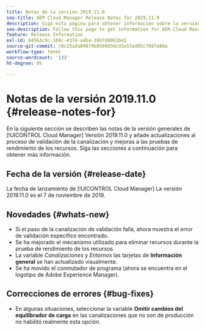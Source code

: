```yaml
---
title: Notas de la versión 2019.11.0
seo-title: AEM Cloud Manager Release Notes for 2019.11.0
description: Siga esta página para obtener información sobre la versión 2019.11.0 de Cloud Manager.
seo-description: Follow this page to get information for AEM Cloud Manager Release 2019.11.0.
feature: Release Information
exl-id: 04563c9c-189c-4374-a4ba-3907d0061be5
source-git-commit: c0c25ada09879b850883dcd1e53ad05c7087a80a
workflow-type: tm+mt
source-wordcount: '133'
ht-degree: 9%

---
```


# Notas de la versión 2019.11.0 {#release-notes-for}

En la siguiente sección se describen las notas de la versión generales de [!UICONTROL Cloud Manager] Versión 2019.11.0 y añade actualizaciones al proceso de validación de la canalización y mejoras a las pruebas de rendimiento de los recursos.
Siga las secciones a continuación para obtener más información.

## Fecha de la versión {#release-date}

La fecha de lanzamiento de [!UICONTROL Cloud Manager] La versión 2019.11.0 es el 7 de noviembre de 2019.

## Novedades {#whats-new}

* Si el paso de la canalización de validación falla, ahora muestra el error de validación específico encontrado.
* Se ha mejorado el mecanismo utilizado para eliminar recursos durante la prueba de rendimiento de los recursos.
* La variable *Canalizaciones* y *Entornos* las tarjetas de **Información general** se han actualizado visualmente.
* Se ha movido el conmutador de programa (ahora se encuentra en el logotipo de Adobe Experience Manager).

## Correcciones de errores {#bug-fixes}

* En algunas situaciones, seleccionar la variable **Omitir cambios del equilibrador de carga** en las canalizaciones que no son de producción no habilitó realmente esta opción.
